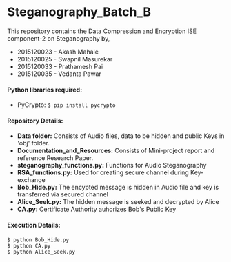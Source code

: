 # Steganography_Batch_B
This repository contains the Data Compression and Encryption ISE component-2 on Steganography by,
* 2015120023 - Akash Mahale
* 2015120025 - Swapnil Masurekar
* 2015120033 - Prathamesh Pai
* 2015120035 - Vedanta Pawar

#### Python libraries required:
- PyCrypto:  ```$ pip install pycrypto```

#### Repository Details:
* **Data folder:** Consists of Audio files, data to be hidden and public Keys in 'obj' folder.
* **Documentation_and_Resources:** Consists of Mini-project report and reference Research Paper.
* **steganography_functions.py:** Functions for Audio Steganography
* **RSA_functions.py:** Used for creating secure channel during Key-exchange
* **Bob_Hide.py:** The encypted message is hidden in Audio file and key is transferred via secured channel
* **Alice_Seek.py:** The hidden message is seeked and decrypted by Alice
* **CA.py:** Certificate Authority auhorizes Bob's Public Key

#### Execution Details:
```
$ python Bob_Hide.py
$ python CA.py
$ python Alice_Seek.py
```
